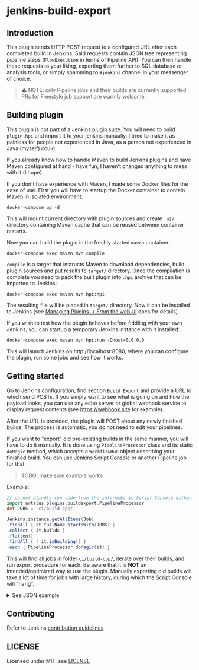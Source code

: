 # jenkins-build-export

## Introduction

This plugin sends HTTP POST request to a configured URL after each completed build in Jenkins.
Said requests contain JSON tree representing pipeline steps (`FlowExecution` in terms of Pipeline API).
You can then handle these requests to your liking, exporting them further to SQL database or analysis tools, or simply spamming to `#jenkins` channel in your messenger of choice.

> ⚠️ NOTE: only Pipeline jobs and their builds are currently supported.
PRs for Freestyle job support are warmly welcome.

## Building plugin

This plugin is not part of a Jenkins plugin suite.
You will need to build `plugin.hpi` and import it to your jenkins manually.
I tried to make it as painless for people not experienced in Java, as a person not experienced in Java (myself) could.

If you already know how to handle Maven to build Jenkins plugins and have Maven configured at hand - have fun, I haven't changed anything to mess with it (I hope).

If you don't have experience with Maven, I made some Docker files for the ease of use.
First you will have to startup the Docker container to contain Maven in isolated environment:
```
docker-compose up -d
```
This will mount current directory with plugin sources and create `.m2/` directory containing Maven cache that can be reused between container restarts.

Now you can build the plugin in the freshly started `maven` container:
```
docker-compose exec maven mvn compile
```
`compile` is a target that instructs Maven to download dependencies, build plugin sources and put results to `target/` directory.
Once the compilation is complete you need to pack the built plugin into `.hpi` archive that can be imported to Jenkins:
```
docker-compose exec maven mvn hpi:hpi
```
The resulting file will be placed in `target/` directory.
Now it can be installed to Jenkins (see [Managing Plugins -> From the web UI](https://www.jenkins.io/doc/book/managing/plugins/#from-the-web-ui) docs for details).

If you wish to test how the plugin behaves before fiddling with your own Jenkins, you can startup a temporary Jenkins instance with it installed:
```
docker-compose exec maven mvn hpi:run -Dhost=0.0.0.0
```
This will launch Jenkins on http://localhost:8080, where you can configure the plugin, run some jobs and see how it works.

## Getting started

Go to Jenkins configuration, find section `Build Export` and provide a URL to which send POSTs.
If you simply want to see what is going on and how the payload looks, you can use any echo server or global webhook service to display request contents (see https://webhook.site for example).

After the URL is provided, the plugin will POST about any newly finished builds.
The process is automatic, you do not need to edit your pipelines.

If you want to "export" old pre-existing builds in the same manner, you will have to do it manually.
It is done using `PipelineProcessor` class and its static `doMagic` method, which accepts a `WorkflowRun` object describing your finished build.
You can use Jenkins Script Console or another Pipeline job for that.

> TODO: make sure example works

Example:
```groovy
// do not blindly run code from the interwebz in Script Console without understanding what it does! :E
import artalus.plugins.buildexport.PipelineProcessor
def JOBS = 'ci/build-cpp/'

Jenkins.instance.getAllItems(Job)
.findAll { it.fullName.startsWith(JOBS) }
.collect { it.builds }
.flatten()
.findAll { ! it.isBuilding() }
.each { PipelineProcessor.doMagic(it) }
```
This will find all jobs in folder `ci/build-cpp/`, iterate over their builds, and run export procedure for each.
Be aware that it is **NOT** an intended/optimized way to use the plugin.
Manually exporting old builds will take a lot of time for jobs with large history, during which the Script Console will "hang".

<details>
  <summary>See JSON example</summary>
```
{
  "job": "zzz",
  "buildName": "#2",
  "buildFullName": "zzz #2",
  "buildNumber": 2,
  "buildParameters": {},
  "nodes": [
    {
      "id": "4",
      "timestamp": 1654298573010,
      "type": "FlowEnd",
      "depth": 0,
      "parents": [
        "3"
      ],
      "enclosings": [],
      "startNode": "2",
      "actions": []
    },
    {
      "id": "3",
      "timestamp": 1654298572989,
      "enclosing": "2",
      "type": "StepAtom",
      "depth": 1,
      "parents": [
        "2"
      ],
      "enclosings": [
        "2"
      ],
      "actions": [
        {
          "type": "ArgumentsActionImpl",
          "fullType": "org.jenkinsci.plugins.workflow.cps.actions.ArgumentsActionImpl",
          "data": {
            "message": "hi"
          }
        }
      ]
    },
    {
      "id": "2",
      "timestamp": 1654298572947,
      "type": "FlowStart",
      "depth": 0,
      "parents": [],
      "enclosings": [],
      "actions": []
    }
  ]
}
```
It corresponds to a simplest pipeline containing only `echo "hi"` and represents this execution tree with nodes numbered:
```
{ #2 FlowStart
    echo "hi" #4 StepAtom
} #3 FlowEnd
</details>

## Contributing

Refer to Jenkins [contribution guidelines](https://github.com/jenkinsci/.github/blob/master/CONTRIBUTING.md)

## LICENSE

Licensed under MIT, see [LICENSE](LICENSE.md)
